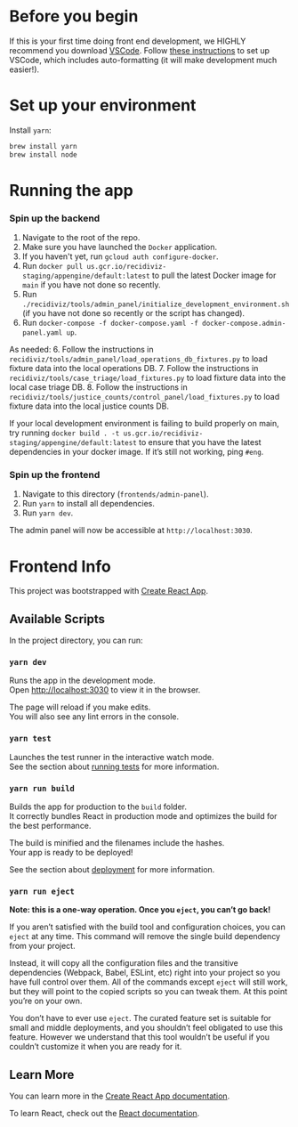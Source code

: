 # Before you begin

If this is your first time doing front end development, we HIGHLY recommend you download 
[VSCode](https://code.visualstudio.com/download). Follow [these instructions](https://paper.dropbox.com/doc/Backend-Development-Environment-Setup-gobackend-eng-setup--BoLzK_1cjuAhIxON26WOOtthAg-7ykKMOKi5UwQJUybZP01v#:uid=642475582653717640401977&h2=VSCode-Setup-Instructions)
to set up VSCode, which includes auto-formatting (it will make development much easier!).

# Set up your environment

Install `yarn`:

```bash
brew install yarn
brew install node
```

# Running the app

### Spin up the backend

1. Navigate to the root of the repo.
2. Make sure you have launched the `Docker` application.
3. If you haven't yet, run `gcloud auth configure-docker`.
4. Run `docker pull us.gcr.io/recidiviz-staging/appengine/default:latest` to pull the
latest Docker image for `main` if you have not done so recently.
5. Run `./recidiviz/tools/admin_panel/initialize_development_environment.sh` (if you 
have not done so recently or the script has changed). 
6. Run `docker-compose -f docker-compose.yaml -f docker-compose.admin-panel.yaml up`.

As needed:
6. Follow the instructions in `recidiviz/tools/admin_panel/load_operations_db_fixtures.py`
   to load fixture data into the local operations DB.
7. Follow the instructions in `recidiviz/tools/case_triage/load_fixtures.py`
   to load fixture data into the local case triage DB.
8. Follow the instructions in `recidiviz/tools/justice_counts/control_panel/load_fixtures.py`
   to load fixture data into the local justice counts DB.

If your local development environment is failing to build properly on main, try
running `docker build . -t us.gcr.io/recidiviz-staging/appengine/default:latest`
to ensure that you have the latest dependencies in your docker image. If it’s still not
working, ping `#eng`.

### Spin up the frontend

1. Navigate to this directory (`frontends/admin-panel`).
2. Run `yarn` to install all dependencies.
3. Run `yarn dev`.

The admin panel will now be accessible at `http://localhost:3030`.

# Frontend Info

This project was bootstrapped with [Create React App](https://github.com/facebook/create-react-app).

## Available Scripts

In the project directory, you can run:

### `yarn dev`

Runs the app in the development mode.<br>
Open [http://localhost:3030](http://localhost:3030) to view it in the browser.

The page will reload if you make edits.<br>
You will also see any lint errors in the console.

### `yarn test`

Launches the test runner in the interactive watch mode.<br>
See the section about [running tests](https://facebook.github.io/create-react-app/docs/running-tests) for more information.

### `yarn run build`

Builds the app for production to the `build` folder.<br>
It correctly bundles React in production mode and optimizes the build for the best performance.

The build is minified and the filenames include the hashes.<br>
Your app is ready to be deployed!

See the section about [deployment](https://facebook.github.io/create-react-app/docs/deployment) for more information.

### `yarn run eject`

**Note: this is a one-way operation. Once you `eject`, you can’t go back!**

If you aren’t satisfied with the build tool and configuration choices, you can `eject` at any time. This command will remove the single build dependency from your project.

Instead, it will copy all the configuration files and the transitive dependencies (Webpack, Babel, ESLint, etc) right into your project so you have full control over them. All of the commands except `eject` will still work, but they will point to the copied scripts so you can tweak them. At this point you’re on your own.

You don’t have to ever use `eject`. The curated feature set is suitable for small and middle deployments, and you shouldn’t feel obligated to use this feature. However we understand that this tool wouldn’t be useful if you couldn’t customize it when you are ready for it.

## Learn More

You can learn more in the [Create React App documentation](https://facebook.github.io/create-react-app/docs/getting-started).

To learn React, check out the [React documentation](https://reactjs.org/).
